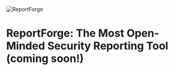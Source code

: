 ![ReportForge](https://github.com/AttackForge/ReportForge/assets/37235370/7b35cc24-4b69-44c2-b147-9db6c2b07ad9)

# ReportForge: The Most Open-Minded Security Reporting Tool (coming soon!)
